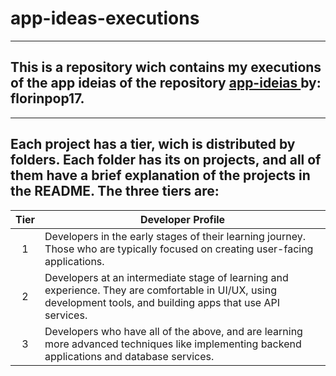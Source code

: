 # app-ideas-executions

---

## This is a repository wich contains my executions of the app ideias of the repository <a href="https://github.com/florinpop17/app-ideas" alt="app-ideas repo link"> app-ideias </a> by: florinpop17.

---

## Each project has a tier, wich is distributed by folders. Each folder has its on projects, and all of them have a brief explanation of the projects in the README. The three tiers are:

| Tier | Developer Profile                                                                                                                                                |
| :--: | ---------------------------------------------------------------------------------------------------------------------------------------------------------------- |
|  1   | Developers in the early stages of their learning journey. Those who are typically focused on creating user-facing applications.                                  |
|  2   | Developers at an intermediate stage of learning and experience. They are comfortable in UI/UX, using development tools, and building apps that use API services. |
|  3   | Developers who have all of the above, and are learning more advanced techniques like implementing backend applications and database services.                    |
